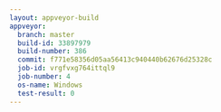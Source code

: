 ```yaml
---
layout: appveyor-build
appveyor:
  branch: master
  build-id: 33897979
  build-number: 386
  commit: f771e58356d05aa56413c940440b62676d25328c
  job-id: vrgfvxg764ittql9
  job-number: 4
  os-name: Windows
  test-result: 0
---
```

